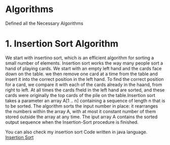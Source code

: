 # Algorithms
Defined all the Necessary Algorithms 

# 1. Insertion Sort Algorithm
   We start with insertino sort, which is an efficient algorithm for sorting a small number of elements. Insertion sort works the way many people sort a hand of playing cards. We start with an empty left hand and the cards face down on the table. we then remove one card at a time from the table and insert it into the correct position in the left hand. To find the correct position for a card, we compare  it with each of the cards already  in the haand, from right to left. At all times the cards fheld in the left hand are sorted, and these cards were originally the top cards of the pile on the table.Insertion sort  takes a parameter an array A[1 .. n] containing a sequence of length n that is to be sorted. The algorithm sorts the input number in place: it rearranges the numbers within the array A, with at most it constant number of them stored outside the array at any time. The iput array A contains the sorted output sequence when the Insertion-Sort procedure is finished.
   
    
You can also check my insertion sort Code written in java language.
[Insertion Sort](InsertionSort.java)
